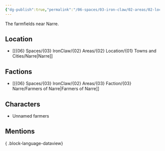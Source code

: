 ```yaml
---
{"dg-publish":true,"permalink":"/06-spaces/03-iron-claw/02-areas/02-location/01-towns-and-cities/01-landmarks/02-narre/narre-s-farmfields/","title":"Narre's Farmfields"}
---
```



The farmfields near Narre.

## Location

- [[{06} Spaces/{03} IronClaw/{02} Areas/{02} Location/{01} Towns and Cities/Narre\|Narre]]

## Factions

- [[{06} Spaces/{03} IronClaw/{02} Areas/{03} Faction/{03} Narre/Farmers of Narre\|Farmers of Narre]]

## Characters

- Unnamed farmers

## Mentions


{ .block-language-dataview}
